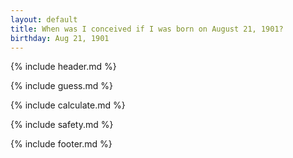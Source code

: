 ```yaml
---
layout: default
title: When was I conceived if I was born on August 21, 1901?
birthday: Aug 21, 1901
---
```


{% include header.md %}

{% include guess.md %}

{% include calculate.md %}

{% include safety.md %}

{% include footer.md %}



